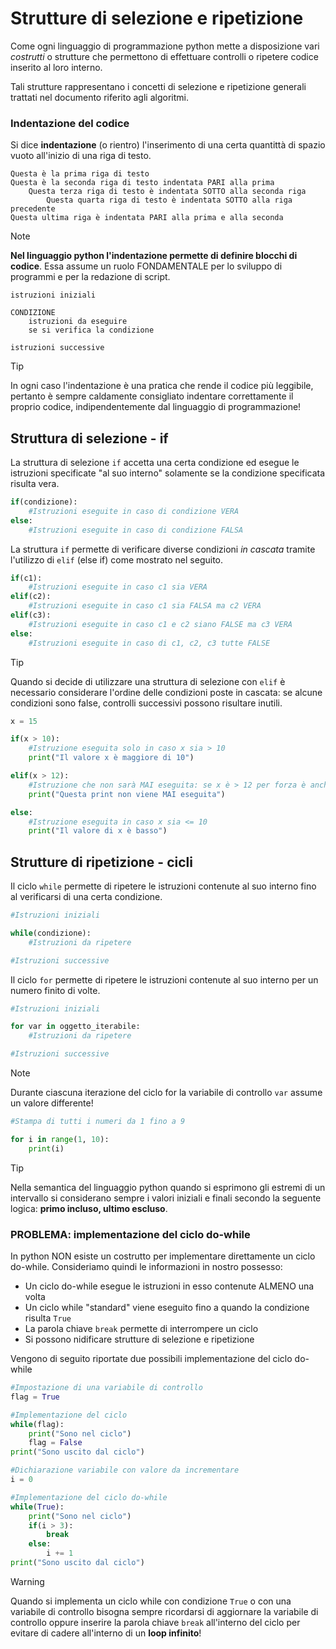 # Strutture di selezione e ripetizione

Come ogni linguaggio di programmazione python mette a disposizione vari *costrutti* o strutture che permettono di effettuare controlli o ripetere codice inserito al loro interno.

Tali strutture rappresentano i concetti di selezione e ripetizione generali trattati nel documento riferito agli algoritmi.

### Indentazione del codice

Si dice **indentazione** (o rientro) l'inserimento di una certa quantittà di spazio vuoto all'inizio di una riga di testo.

```
Questa è la prima riga di testo
Questa è la seconda riga di testo indentata PARI alla prima
	Questa terza riga di testo è indentata SOTTO alla seconda riga
		Questa quarta riga di testo è indentata SOTTO alla riga precedente
Questa ultima riga è indentata PARI alla prima e alla seconda
```

>[!NOTE]
>**Nel linguaggio python l'indentazione permette di definire blocchi di codice**. Essa assume un ruolo FONDAMENTALE per lo sviluppo di programmi e per la redazione di script.


```
istruzioni iniziali

CONDIZIONE
	istruzioni da eseguire
	se si verifica la condizione

istruzioni successive
```

>[!TIP]
>In ogni caso l'indentazione è una pratica che rende il codice più leggibile, pertanto è sempre caldamente consigliato indentare correttamente il proprio codice, indipendentemente dal linguaggio di programmazione!

## Struttura di selezione - if

La struttura di selezione `if` accetta una certa condizione ed esegue le istruzioni specificate "al suo interno" solamente se la condizione specificata risulta vera.

```python
if(condizione):
	#Istruzioni eseguite in caso di condizione VERA
else:
	#Istruzioni eseguite in caso di condizione FALSA
```

La struttura `if` permette di verificare diverse condizioni *in cascata* tramite l'utilizzo di `elif` (else if) come mostrato nel seguito.

```python
if(c1):
	#Istruzioni eseguite in caso c1 sia VERA
elif(c2):
	#Istruzioni eseguite in caso c1 sia FALSA ma c2 VERA
elif(c3):
	#Istruzioni eseguite in caso c1 e c2 siano FALSE ma c3 VERA
else:
	#Istruzioni eseguite in caso di c1, c2, c3 tutte FALSE
```

>[!TIP]
>Quando si decide di utilizzare una struttura di selezione con `elif` è necessario considerare l'ordine delle condizioni poste in cascata: se alcune condizioni sono false, controlli successivi possono risultare inutili.

```python
x = 15

if(x > 10):
	#Istruzione eseguita solo in caso x sia > 10
	print("Il valore x è maggiore di 10")

elif(x > 12):
	#Istruzione che non sarà MAI eseguita: se x è > 12 per forza è anche > 10: si cade nel caso precedente!
	print("Questa print non viene MAI eseguita")

else:
	#Istruzione eseguita in caso x sia <= 10
	print("Il valore di x è basso")
```

## Strutture di ripetizione - cicli

Il ciclo `while` permette di ripetere le istruzioni contenute al suo interno fino al verificarsi di una certa condizione.

```python
#Istruzioni iniziali

while(condizione):
	#Istruzioni da ripetere

#Istruzioni successive
```

Il ciclo `for` permette di ripetere le istruzioni contenute al suo interno per un numero finito di volte.

```python
#Istruzioni iniziali

for var in oggetto_iterabile:
	#Istruzioni da ripetere

#Istruzioni successive
```

>[!NOTE]
>Durante ciascuna iterazione del ciclo for la variabile di controllo `var` assume un valore differente!

```python
#Stampa di tutti i numeri da 1 fino a 9

for i in range(1, 10):
	print(i)
```

>[!TIP]
>Nella semantica del linguaggio python quando si esprimono gli estremi di un intervallo si considerano sempre i valori iniziali e finali secondo la seguente logica: **primo incluso, ultimo escluso**.

### PROBLEMA: implementazione del ciclo do-while

In python NON esiste un costrutto per implementare direttamente un ciclo do-while. Consideriamo quindi le informazioni in nostro possesso:

* Un ciclo do-while esegue le istruzioni in esso contenute ALMENO una volta
* Un ciclo while "standard" viene eseguito fino a quando la condizione risulta `True`
* La parola chiave `break` permette di interrompere un ciclo
* Si possono nidificare strutture di selezione e ripetizione

Vengono di seguito riportate due possibili implementazione del ciclo do-while

```python
#Impostazione di una variabile di controllo
flag = True

#Implementazione del ciclo
while(flag):
    print("Sono nel ciclo")
    flag = False
print("Sono uscito dal ciclo")
```

```python
#Dichiarazione variabile con valore da incrementare
i = 0

#Implementazione del ciclo do-while
while(True):
    print("Sono nel ciclo")
    if(i > 3):
        break
    else:
        i += 1
print("Sono uscito dal ciclo")
```

>[!WARNING]
>Quando si implementa un ciclo while con condizione `True` o con una variabile di controllo bisogna sempre ricordarsi di aggiornare la variabile di controllo oppure inserire la parola chiave `break` all'interno del ciclo per evitare di cadere all'interno di un **loop infinito**!